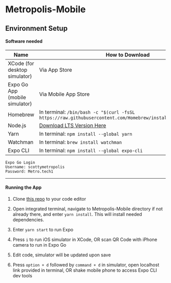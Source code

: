 # Metropolis-Mobile

## Environment Setup

#### Software needed
| Name | How to Download |
| ----------- | ----------- |
| XCode (for desktop simulator) | Via App Store |
| Expo Go App (mobile simulator) | Via Mobile App Store |
| Homebrew | In terminal: `/bin/bash -c "$(curl -fsSL https://raw.githubusercontent.com/Homebrew/install/HEAD/install.sh)"` |
| Node.js | [Download LTS Version Here](https://nodejs.org/en/) |
| Yarn | In terminal: `npm install --global yarn`|
| Watchman | In terminal: `brew install watchman`|
| Expo CLI | In terminal: `npm install --global expo-cli`|
```
Expo Go Login 
Username: scottymetropolis
Password: Metro.tech1
```

---
#### Running the App
1. Clone [this repo](https://github.com/scottguenther94/Metropolis-Mobile) to your code editor

2. Open integrated terminal, navigate to Metropolis-Mobile directory if not already there, and enter `yarn install`. This will install needed dependencies. 

3. Enter `yarn start` to run Expo 

4. Press `i` to run iOS simulator in XCode, OR scan QR Code with iPhone camera to run in Expo Go

5. Edit code, simulator will be updated upon save

6. Press `option + d` followed by `command + d` in simulator, open localhost link provided in terminal, OR shake mobile phone to access Expo CLI dev tools

